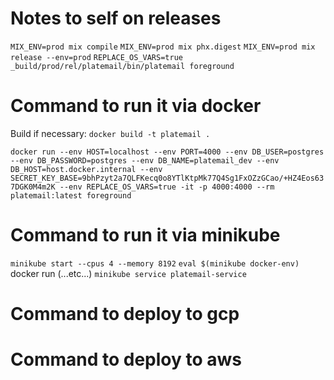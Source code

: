 # Notes to self on releases

`MIX_ENV=prod mix compile`
`MIX_ENV=prod mix phx.digest`
`MIX_ENV=prod mix release --env=prod`
`REPLACE_OS_VARS=true _build/prod/rel/platemail/bin/platemail foreground`

# Command to run it via docker

Build if necessary:
`docker build -t platemail .`

`docker run --env HOST=localhost --env PORT=4000 --env DB_USER=postgres --env DB_PASSWORD=postgres --env DB_NAME=platemail_dev --env DB_HOST=host.docker.internal --env SECRET_KEY_BASE=9bhPzyt2a7QLFKecq0o8YTlKtpMk77Q4Sg1FxOZzGCao/+HZ4Eos637DGK0M4m2K --env REPLACE_OS_VARS=true -it -p 4000:4000 --rm platemail:latest foreground`

# Command to run it via minikube

`minikube start --cpus 4 --memory 8192`
`eval $(minikube docker-env)`
docker run (...etc...)
`minikube service platemail-service`

# Command to deploy to gcp

# Command to deploy to aws
